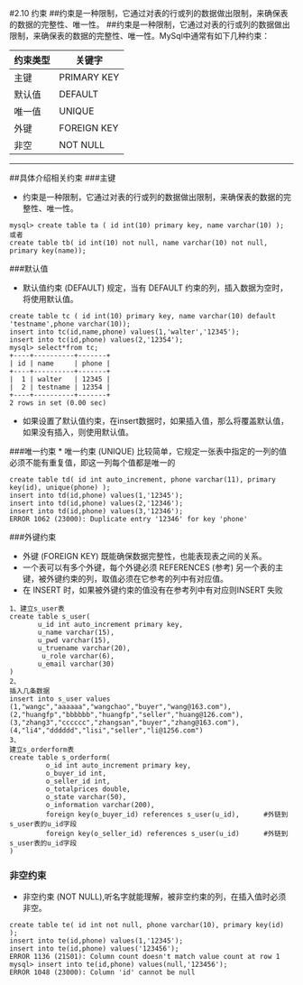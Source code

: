 #2.10 约束
##约束是一种限制，它通过对表的行或列的数据做出限制，来确保表的数据的完整性、唯一性。
##约束是一种限制，它通过对表的行或列的数据做出限制，来确保表的数据的完整性、唯一性。MySql中通常有如下几种约束：


|约束类型   |关键字|
|---------|------|
|主键|PRIMARY KEY|
|默认值|DEFAULT|
|唯一值|UNIQUE|
|外键|FOREIGN KEY|
|非空|NOT NULL|

***
##具体介绍相关约束
###主键
* 约束是一种限制，它通过对表的行或列的数据做出限制，来确保表的数据的完整性、唯一性。
```linux
mysql> create table ta ( id int(10) primary key, name varchar(10) );
或者
create table tb( id int(10) not null, name varchar(10) not null, primary key(name));
```

###默认值
* 默认值约束 (DEFAULT) 规定，当有 DEFAULT 约束的列，插入数据为空时，将使用默认值。
```linux
create table tc ( id int(10) primary key, name varchar(10) default 'testname',phone varchar(10));
insert into tc(id,name,phone) values(1,'walter','12345');
insert into tc(id,phone) values(2,'12354');
mysql> select*from tc;
+----+----------+-------+
| id | name     | phone |
+----+----------+-------+
|  1 | walter   | 12345 |
|  2 | testname | 12354 |
+----+----------+-------+
2 rows in set (0.00 sec)
```
* 如果设置了默认值约束，在insert数据时，如果插入值，那么将覆盖默认值，如果没有插入，则使用默认值。

###唯一约束
* 
唯一约束 (UNIQUE) 比较简单，它规定一张表中指定的一列的值必须不能有重复值，即这一列每个值都是唯一的
```linux
create table td( id int auto_increment, phone varchar(11), primary key(id), unique(phone) );
insert into td(id,phone) values(1,'12345');
insert into td(id,phone) values(2,'12346');
insert into td(id,phone) values(3,'12346');
ERROR 1062 (23000): Duplicate entry '12346' for key 'phone'
```

###外键约束
* 外键 (FOREIGN KEY) 既能确保数据完整性，也能表现表之间的关系。
* 一个表可以有多个外键，每个外键必须 REFERENCES (参考) 另一个表的主键，被外键约束的列，取值必须在它参考的列中有对应值。
* 在 INSERT 时，如果被外键约束的值没有在参考列中有对应则INSERT 失败
```linux
1、建立s_user表
create table s_user(
       u_id int auto_increment primary key,
       u_name varchar(15),
       u_pwd varchar(15),
       u_truename varchar(20),
        u_role varchar(6),
       u_email varchar(30)
)
2、
插入几条数据
insert into s_user values
(1,"wangc","aaaaaa","wangchao","buyer","wang@163.com"),      (2,"huangfp","bbbbbb","huangfp","seller","huang@126.com"),      (3,"zhang3","cccccc","zhangsan","buyer","zhang@163.com"),
(4,"li4","dddddd","lisi","seller","li@1256.com")
3、
建立s_orderform表
create table s_orderform(
         o_id int auto_increment primary key,
         o_buyer_id int,
         o_seller_id int,
         o_totalprices double,
         o_state varchar(50),
         o_information varchar(200),
         foreign key(o_buyer_id) references s_user(u_id),      #外链到s_user表的u_id字段
         foreign key(o_seller_id) references s_user(u_id)      #外链到s_user表的u_id字段
)
```

### 非空约束
* 非空约束 (NOT NULL),听名字就能理解，被非空约束的列，在插入值时必须非空。
```linux
create table te( id int not null, phone varchar(10), primary key(id) );
insert into te(id,phone) values(1,'12345');
insert into te(id,phone) values('123456');
ERROR 1136 (21S01): Column count doesn't match value count at row 1
mysql> insert into te(id,phone) values(null,'123456');
ERROR 1048 (23000): Column 'id' cannot be null
```

